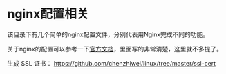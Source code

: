 nginx配置相关
============

该目录下有几个简单的nginx配置文件，分别代表用Nginx完成不同的功能。

关于nginx的配置可以参考一下[官方文档][nginx_site]，里面写的非常清楚，这里就不多提了。

[nginx_site]: http://wiki.nginx.org/

生成 SSL 证书： <https://github.com/chenzhiwei/linux/tree/master/ssl-cert>
